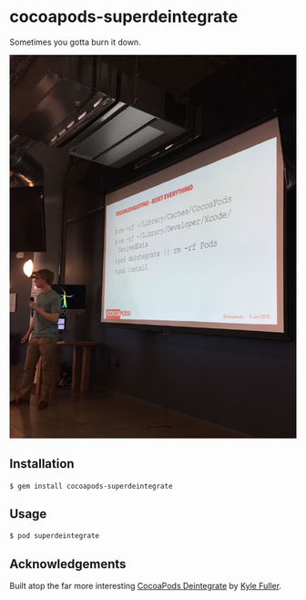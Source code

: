# cocoapods-superdeintegrate

Sometimes you gotta burn it down. 

![Reset everything](/web/idea.jpg)

## Installation

    $ gem install cocoapods-superdeintegrate

## Usage

    $ pod superdeintegrate

## Acknowledgements

Built atop the far more interesting [CocoaPods Deintegrate](https://github.com/kylef/cocoapods-deintegrate)
by [Kyle Fuller](http://twitter.com/kylefuller).
